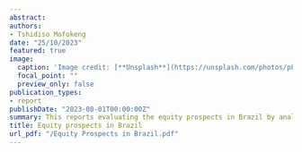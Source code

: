```yaml
---
abstract: 
authors:
- Tshidiso Mofokeng
date: "25/10/2023"
featured: true
image:
  caption: 'Image credit: [**Unsplash**](https://unsplash.com/photos/pLCdAaMFLTE)'
  focal_point: ""
  preview_only: false
publication_types:
- report
publishDate: "2023-08-01T00:00:00Z"
summary: This reports evaluating the equity prospects in Brazil by analyzing that the macroeconomic performance, the foreign exchange rate (FOREX) stability as well as the stock market performance.
title: Equity prospects in Brazil
url_pdf: "/Equity Prospects in Brazil.pdf"
---
```


